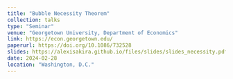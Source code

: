 ```yaml
---
title: "Bubble Necessity Theorem"
collection: talks
type: "Seminar"
venue: "Georgetown University, Department of Economics"
link: https://econ.georgetown.edu/
paperurl: https://doi.org/10.1086/732528
slides: https://alexisakira.github.io/files/slides/slides_necessity.pdf
date: 2024-02-28
location: "Washington, D.C."
---
```


